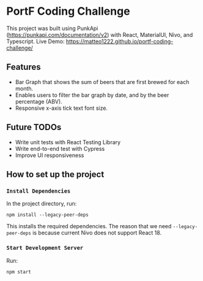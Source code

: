# PortF Coding Challenge

This project was built using PunkApi (https://punkapi.com/documentation/v2) with React, MaterialUI, Nivo, and Typescript.
Live Demo: https://matteo1222.github.io/portf-coding-challenge/

## Features

- Bar Graph that shows the sum of beers that are first brewed for each month.
- Enables users to filter the bar graph by date, and by the beer percentage (ABV).
- Responsive x-axis tick text font size.

## Future TODOs

- Write unit tests with React Testing Library
- Write end-to-end test with Cypress
- Improve UI responsiveness

## How to set up the project

### `Install Dependencies`

In the project directory, run:

```
npm install --legacy-peer-deps
```

This installs the required dependencies. The reason that we need `--legacy-peer-deps` is because current Nivo does not support React 18.

### `Start Development Server`

Run:

```
npm start
```
